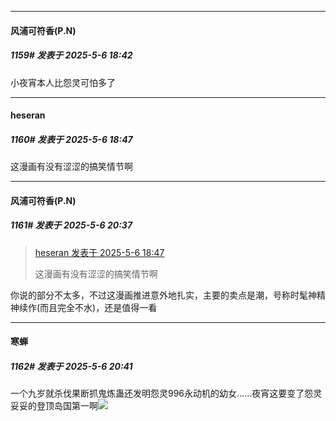 ﻿
*****

####  风浦可符香(P.N)  
##### 1159#       发表于 2025-5-6 18:42

小夜宵本人比怨灵可怕多了


*****

####  heseran  
##### 1160#       发表于 2025-5-6 18:47

这漫画有没有涩涩的搞笑情节啊


*****

####  风浦可符香(P.N)  
##### 1161#       发表于 2025-5-6 20:37

<blockquote><a href="httphttps://stage1st.com/2b/forum.php?mod=redirect&amp;goto=findpost&amp;pid=67786462&amp;ptid=1854116" target="_blank">heseran 发表于 2025-5-6 18:47</a>

这漫画有没有涩涩的搞笑情节啊</blockquote>
你说的部分不太多，不过这漫画推进意外地扎实，主要的卖点是潮，号称时髦神精神续作(而且完全不水)，还是值得一看


*****

####  寒蝉  
##### 1162#       发表于 2025-5-6 20:41

一个九岁就杀伐果断抓鬼炼蛊还发明怨灵996永动机的幼女……夜宵这要变了怨灵妥妥的登顶岛国第一啊<img src="https://static.stage1st.com/image/smiley/face2017/104.png" referrerpolicy="no-referrer">

